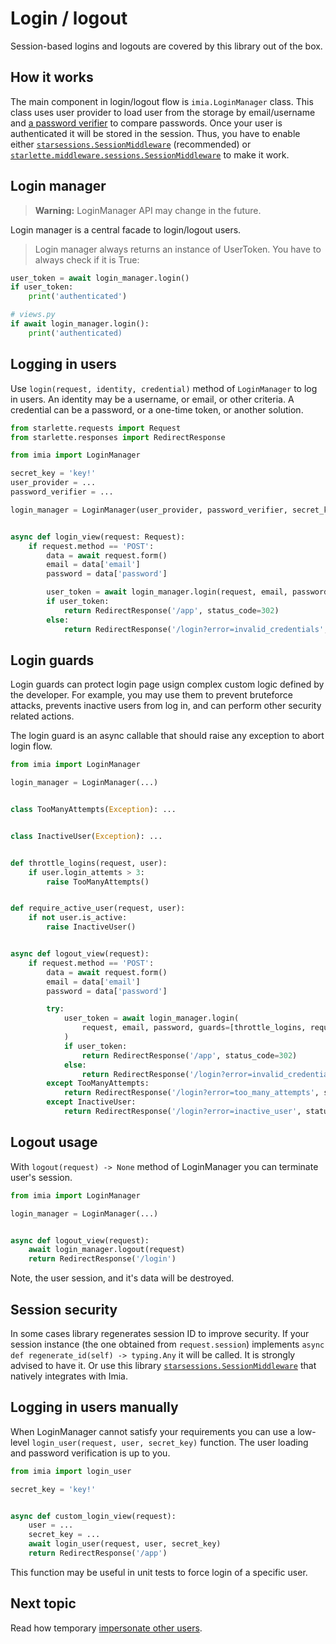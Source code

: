 # Login / logout

Session-based logins and logouts are covered by this library out of the box.

## How it works

The main component in login/logout flow is `imia.LoginManager` class. This class uses user provider to load user from
the storage by email/username and [a password verifier](password_verification.md) to compare passwords. Once your user
is authenticated it will be stored in the session. Thus, you have to enable
either [`starsessions.SessionMiddleware`](https://github.com/alex-oleshkevich/starsessions) (recommended) or
[`starlette.middleware.sessions.SessionMiddleware`](https://www.starlette.io/middleware/#sessionmiddleware) to make it
work.

## Login manager

> **Warning:** LoginManager API may change in the future.

Login manager is a central facade to login/logout users.

> Login manager always returns an instance of UserToken. You have to always check if it is True:

```python
user_token = await login_manager.login()
if user_token:
    print('authenticated')
```

```python
# views.py
if await login_manager.login():
    print('authenticated)
```

## Logging in users

Use `login(request, identity, credential)` method of `LoginManager` to log in users. An identity may be a username, or
email, or other criteria. A credential can be a password, or a one-time token, or another solution.

```python
from starlette.requests import Request
from starlette.responses import RedirectResponse

from imia import LoginManager

secret_key = 'key!'
user_provider = ...
password_verifier = ...

login_manager = LoginManager(user_provider, password_verifier, secret_key)


async def login_view(request: Request):
    if request.method == 'POST':
        data = await request.form()
        email = data['email']
        password = data['password']

        user_token = await login_manager.login(request, email, password)
        if user_token:
            return RedirectResponse('/app', status_code=302)
        else:
            return RedirectResponse('/login?error=invalid_credentials', status_code=302)
```

## Login guards

Login guards can protect login page usign complex custom logic defined by the developer. For example, you may use them
to prevent bruteforce attacks, prevents inactive users from log in, and can perform other security related actions.

The login guard is an async callable that should raise any exception to abort login flow.

```python
from imia import LoginManager

login_manager = LoginManager(...)


class TooManyAttempts(Exception): ...


class InactiveUser(Exception): ...


def throttle_logins(request, user):
    if user.login_attemts > 3:
        raise TooManyAttempts()


def require_active_user(request, user):
    if not user.is_active:
        raise InactiveUser()


async def logout_view(request):
    if request.method == 'POST':
        data = await request.form()
        email = data['email']
        password = data['password']

        try:
            user_token = await login_manager.login(
                request, email, password, guards=[throttle_logins, require_active_user()]
            )
            if user_token:
                return RedirectResponse('/app', status_code=302)
            else:
                return RedirectResponse('/login?error=invalid_credentials', status_code=302)
        except TooManyAttempts:
            return RedirectResponse('/login?error=too_many_attempts', status_code=302)
        except InactiveUser:
            return RedirectResponse('/login?error=inactive_user', status_code=302)
```

## Logout usage

With `logout(request) -> None` method of LoginManager you can terminate user's session.

```python
from imia import LoginManager

login_manager = LoginManager(...)


async def logout_view(request):
    await login_manager.logout(request)
    return RedirectResponse('/login')
```

Note, the user session, and it's data will be destroyed.

## Session security

In some cases library regenerates session ID to improve security. If your session instance (the one obtained
from `request.session`)
implements `async def regenerate_id(self) -> typing.Any` it will be called. It is strongly advised to have it. Or use
this library [`starsessions.SessionMiddleware`](https://github.com/alex-oleshkevich/starsessions)
that natively integrates with Imia.

## Logging in users manually

When LoginManager cannot satisfy your requirements you can use a low-level `login_user(request, user, secret_key)`
function. The user loading and password verification is up to you.

```python
from imia import login_user

secret_key = 'key!'


async def custom_login_view(request):
    user = ...
    secret_key = ...
    await login_user(request, user, secret_key)
    return RedirectResponse('/app')
```

This function may be useful in unit tests to force login of a specific user.

## Next topic

Read how temporary [impersonate other users](impersonation.md).
